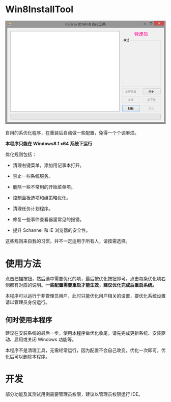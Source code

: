 ﻿# Win8InstallTool

![Screenshot](https://github.com/Kaciras/Win8InstallTool/raw/master/screenshot.png)

自用的系优化程序，在重装后自动做一些配置，免得一个个调麻烦。

**本程序只能在 Windows8.1 x64 系统下运行**

优化规则包括：

- 清理右键菜单，添加用记事本打开。

- 禁止一些系统服务。

- 删除一些不常用的开始菜单项。

- 控制面板选项和组策略优化。

- 清理任务计划程序。

- 修复一些事件查看器里常见的报错。

- 提升 Schannel 和 IE 浏览器的安全性。

这些规则来自我的习惯，并不一定适用于所有人，请按需选择。

# 使用方法

点击扫描按钮，然后选中需要优化的项，最后按优化按钮即可。点击每条优化项右侧都有对应的说明。**一些配置需要重启才能生效，建议优化完成后重启系统。**

本程序可以运行于非管理员用户，此时只能优化用户相关的设置，要优化系统设置请以管理员身份运行。

## 何时使用本程序

建议在安装系统的最后一步，使用本程序做优化收尾，请先完成更新系统、安装驱动、启用或关闭 Windows 功能等。

本程序不是清理工具，无需经常运行，因为配置不会自己改变，优化一次即可，优化后可以删除本程序。

# 开发

部分功能及其测试用例需要管理员权限，建议以管理员权限运行 IDE。

